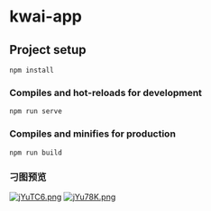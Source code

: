 # kwai-app

## Project setup

```
npm install
```

### Compiles and hot-reloads for development

```
npm run serve
```

### Compiles and minifies for production

```
npm run build
```

### 刁图预览

[![jYuTC6.png](https://s1.ax1x.com/2022/07/04/jYuTC6.png)](https://imgtu.com/i/jYuTC6)
[![jYu78K.png](https://s1.ax1x.com/2022/07/04/jYu78K.png)](https://imgtu.com/i/jYu78K)
